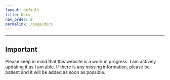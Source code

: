 ```yaml
---
layout: default
title: Docs
nav_order: 2
permalink: /page/docs
---
```



---

## Important
Please keep in mind that this website is a work in progress. I am actively updating it as I am able. If there is any missing information, please be patient and it will be added as soon as possible.
